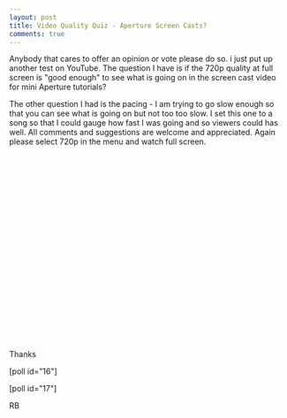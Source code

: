 ```yaml
---
layout: post
title: Video Quality Quiz - Aperture Screen Casts?
comments: true
---
```

Anybody that cares to offer an opinion or vote please do so. i just put up another test on YouTube. The question I have is if the 720p quality at full screen is "good enough" to see what is going on in the screen cast video for mini Aperture tutorials?

The other question I had is the pacing - I am trying to go slow enough so that you can see what is going on but not too too slow. I set this one to a song so that I could gauge how fast I was going and so viewers could has well. All comments and suggestions are welcome and appreciated. Again please select 720p in the menu and watch full screen.

<object classid="clsid:d27cdb6e-ae6d-11cf-96b8-444553540000" width="560" height="340" codebase="http://download.macromedia.com/pub/shockwave/cabs/flash/swflash.cab#version=6,0,40,0"><param name="allowFullScreen" value="true" /><param name="allowscriptaccess" value="always" /><param name="src" value="http://www.youtube.com/v/UYSRQDxTEAs&amp;hl=en_US&amp;fs=1&amp;hd=1" /><param name="allowfullscreen" value="true" /><embed type="application/x-shockwave-flash" width="560" height="340" src="http://www.youtube.com/v/UYSRQDxTEAs&amp;hl=en_US&amp;fs=1&amp;hd=1" allowscriptaccess="always" allowfullscreen="true"></embed></object>

Thanks

[poll id="16"]

[poll id="17"]

RB